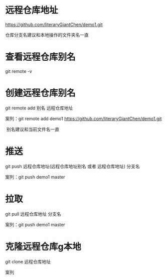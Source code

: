 # 远程仓库地址

https://github.com/literaryGiantChen/demo1.git

仓库分支名建议和本地操作的文件夹名一直

# 查看远程仓库别名

git remote -v

# 创建远程仓库别名

 git remote add 别名 远程仓库地址

案列：git remote add demo1 https://github.com/literaryGiantChen/demo1.git

​	别名建议和当前文件名一直

# 推送

git push 远程仓库地址(远程仓库地址别名 或者 远程仓库地址) 分支名

案列：git push demo1 master

# 拉取

git pull 远程仓库地址 分支名

案列：git push demo1 master



# 克隆远程仓库g本地

git clone 远程仓库地址

案列